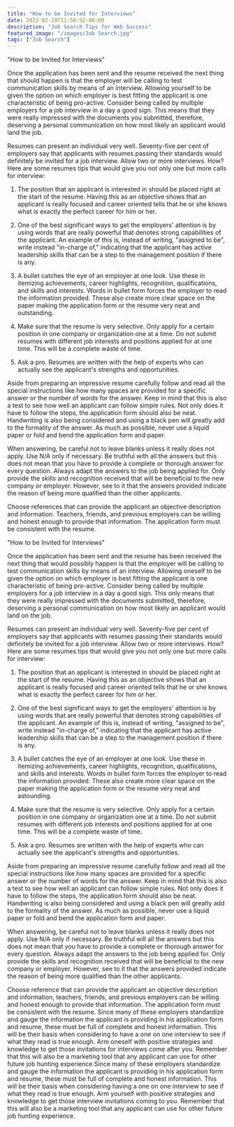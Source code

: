 ```yaml
---
title: "How to be Invited for Interviews"
date: 2022-02-28T11:58:52-08:00
description: "Job Search Tips for Web Success"
featured_image: "/images/Job Search.jpg"
tags: ["Job Search"]
---
```


"How to be Invited for Interviews"

Once the application has been sent and the resume received the next thing that should happen is that the employer will be calling to test communication skills by means of an interview.  Allowing yourself to be given the option on which employer is best fitting the applicant is one characteristic of being pro-active.  Consider being called by multiple employers for a job interview in a day a good sign.  This means that they were really impressed with the documents you submitted, therefore, deserving a personal communication on how most likely an applicant would land the job.

Resumes can present an individual very well.  Seventy-five per cent of employers say that applicants with resumes passing their standards would definitely be invited for a job interview.  Allow two or more interviews.  How?  Here are some resumes tips that would give you not only one but more calls for interview:

1. The position that an applicant is interested in should be placed right at the start of the resume.  Having this as an objective shows that an applicant is really focused and career oriented tells that he or she knows what is exactly the perfect career for him or her.

2. One of the best significant ways to get the employers' attention is by using words that are really powerful that denotes strong capabilities of the applicant.  An example of this is, instead of writing, "assigned to be", write instead "in-charge of," indicating that the applicant has active leadership skills that can be a step to the management position if there is any.

3. A bullet catches the eye of an employer at one look.  Use these in itemizing achievements, career highlights, recognition, qualifications, and skills and interests.  Words in bullet form forces the employer to read the information provided.  These also create more clear space on the paper making the application form or the resume very neat and outstanding.

4. Make sure that the resume is very selective.  Only apply for a certain position in one company or organization one at a time.  Do not submit resumes with different job interests and positions applied for at one time.  This will be a complete waste of time.

5. Ask a pro.  Resumes are written with the help of experts who can actually see the applicant's strengths and opportunities. 

Aside from preparing an impressive resume carefully follow and read all the special instructions like how many spaces are provided for a specific answer or the number of words for the answer.  Keep in mind that this is also a test to see how well an applicant can follow simple rules.  Not only does it have to follow the steps, the application form should also be neat.  Handwriting is also being considered and using a black pen will greatly add to the formality of the answer.  As much as possible, never use a liquid paper or fold and bend the application form and paper.

When answering, be careful not to leave blanks unless it really does not apply.  Use N/A only if necessary.  Be truthful with all the answers but this does not mean that you have to provide a complete or thorough answer for every question.  Always adapt the answers to the job being applied for.  Only provide the skills and recognition received that will be beneficial to the new company or employer.  However, see to it that the answers provided indicate the reason of being more qualified than the other applicants.

Choose references that can provide the applicant an objective description and information.  Teachers, friends, and previous employers can be willing and honest enough to provide that information.  The application form must be consistent with the resume.

"How to be Invited for Interviews"

Once the application has been sent and the resume has been received the next thing that would possibly happen is that the employer will be calling to test communication skills by means of an interview.  Allowing oneself to be given the option on which employer is best fitting the applicant is one characteristic of being pro-active.  Consider being called by multiple employers for a job interview in a day a good sign.  This only means that they were really impressed with the documents submitted, therefore, deserving a personal communication on how most likely an applicant would land on the job.

Resumes can present an individual very well.  Seventy-five per cent of employers say that applicants with resumes passing their standards would definitely be invited for a job interview.  Allow two or more interviews.  How?  Here are some resumes tips that would give you not only one but more calls for interview:

1. The position that an applicant is interested in should be placed right at the start of the resume.  Having this as an objective shows that an applicant is really focused and career oriented tells that he or she knows what is exactly the perfect career for him or her.

2. One of the best significant ways to get the employers' attention is by using words that are really powerful that denotes strong capabilities of the applicant.  An example of this is, instead of writing, "assigned to be", write instead "in-charge of," indicating that the applicant has active leadership skills that can be a step to the management position if there is any.

3. A bullet catches the eye of an employer at one look.  Use these in itemizing achievements, career highlights, recognition, qualifications, and skills and interests.  Words in bullet form forces the employer to read the information provided.  These also create more clear space on the paper making the application form or the resume very neat and astounding.

4. Make sure that the resume is very selective.  Only apply for a certain position in one company or organization one at a time.  Do not submit resumes with different job interests and positions applied for at one time.  This will be a complete waste of time.

5. Ask a pro.  Resumes are written with the help of experts who can actually see the applicant's strengths and opportunities. 

Aside from preparing an impressive resume carefully follow and read all the special instructions like how many spaces are provided for a specific answer or the number of words for the answer.  Keep in mind that this is also a test to see how well an applicant can follow simple rules.  Not only does it have to follow the steps, the application form should also be neat.  Handwriting is also being considered and using a black pen will greatly add to the formality of the answer.  As much as possible, never use a liquid paper or fold and bend the application form and paper.

When answering, be careful not to leave blanks unless it really does not apply.  Use N/A only if necessary.  Be truthful will all the answers but this does not mean that you have to provide a complete or thorough answer for every question.  Always adapt the answers to the job being applied for.  Only provide the skills and recognition received that will be beneficial to the new company or employer.  However, see to it that the answers provided indicate the reason of being more qualified than the other applicants.

Choose reference that can provide the applicant an objective description and information, teachers, friends, and previous employers can be willing and honest enough to provide that information.  The application form must be consistent with the resume.  Since many of these employers standardize and gauge the information the applicant is providing in his application form and resume, these must be full of complete and honest information.  This will be their basis when considering to have a one on one interview to see if what they read is true enough.  Arm oneself with positive strategies and knowledge to get those invitations for interviews come after you.  Remember that this will also be a marketing tool that any applicant can use for other future job hunting experience.Since many of these employers standardize and gauge the information the applicant is providing in his application form and resume, these must be full of complete and honest information.  This will be their basis when considering having a one on one interview to see if what they read is true enough.  Arm yourself with positive strategies and knowledge to get those interview invitations coming to you.  Remember that this will also be a marketing tool that any applicant can use for other future job hunting experience.

